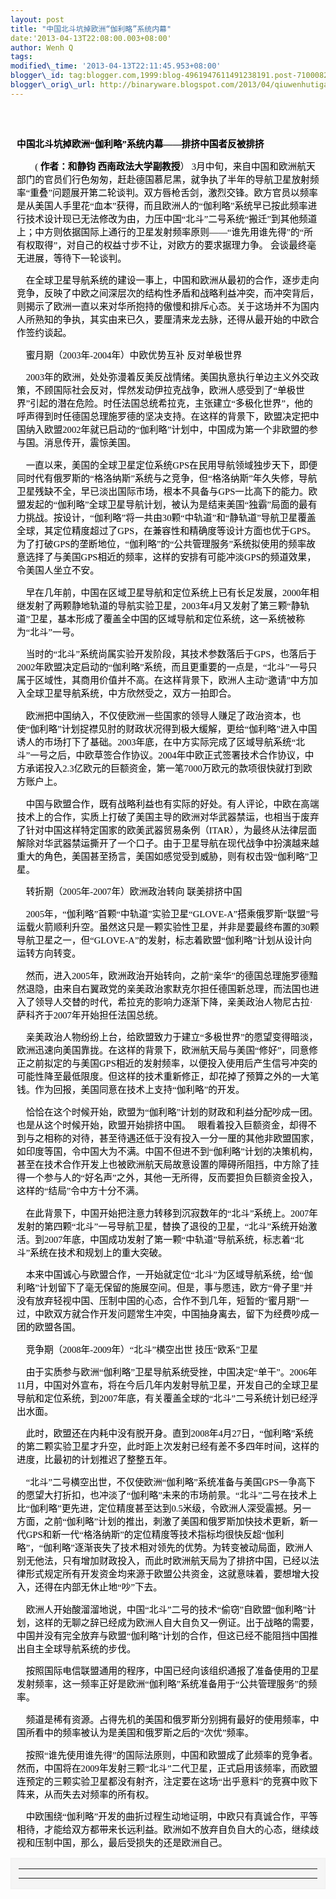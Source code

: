 ```yaml
--- 
layout: post 
title: "中国北斗坑掉欧洲“伽利略”系统内幕" 
date:'2013-04-13T22:08:00.003+08:00' 
author: Wenh Q
tags:
modified\_time: '2013-04-13T22:11:45.953+08:00' 
blogger\_id: tag:blogger.com,1999:blog-4961947611491238191.post-7100082990907592084
blogger\_orig\_url: http://binaryware.blogspot.com/2013/04/qiuwenhutigatbloggercom\_7207.html
---
```

<div
style="color: black; direction: ltr; font-family: &quot;Arial&quot;; font-size: 11pt; margin-bottom: 0; margin-left: 1.5pt; margin-right: 1.5pt; margin-top: 0; padding-bottom: 0; padding-left: 0; padding-right: 0; padding-top: 0.8pt;">




</div>

<div
style="color: black; direction: ltr; font-family: &quot;Arial&quot;; font-size: 11pt; margin-bottom: 0; margin-left: 0.8pt; margin-right: 0.8pt; margin-top: 0; padding-bottom: 0; padding-left: 0; padding-right: 0; padding-top: 0.8pt;">




</div>

<div
style="color: black; direction: ltr; font-family: &quot;Arial&quot;; font-size: 11pt; height: 11pt; margin-bottom: 0; margin-left: 7.5pt; margin-right: 7.5pt; margin-top: 0; padding: 0;">

<span
style="color: #0000ee; font-family: &quot;Verdana&quot;; text-decoration: underline;">[](http://blog.china.com/u/060604/863/)</span>

</div>

<div
style="color: black; direction: ltr; font-family: &quot;Arial&quot;; font-size: 11pt; margin-bottom: 0; margin-left: 7.5pt; margin-right: 7.5pt; margin-top: 0; padding: 0;">

<span
style="font-family: &quot;Verdana&quot;; font-weight: bold;">中国北斗坑掉欧洲“伽利略”系统内幕——排挤中国者反被排挤</span>

</div>

<div
style="color: black; direction: ltr; font-family: &quot;Arial&quot;; font-size: 11pt; margin-bottom: 0; margin-left: 7.5pt; margin-right: 7.5pt; margin-top: 0; padding: 0;">

<span style="font-family: &quot;Verdana&quot;;">        ( </span><span
style="font-family: &quot;Verdana&quot;; font-weight: bold;">作者：和静钧
西南政法大学副教授</span><span
style="font-family: &quot;Verdana&quot;;">）
3月中旬，来自中国和欧洲航天部门的官员们行色匆匆，赶赴德国慕尼黑，就争执了半年的导航卫星放射频率“重叠”问题展开第二轮谈判。双方唇枪舌剑，激烈交锋。欧方官员以频率是从美国人手里花“血本”获得，而且欧洲人的“伽利略”系统早已按此频率进行技术设计现已无法修改为由，力压中国“北斗”二号系统“搬迁”到其他频道上；中方则依据国际上通行的卫星发射频率原则——“谁先用谁先得”的“所有权取得”，对自己的权益寸步不让，对欧方的要求据理力争。
会谈最终毫无进展，等待下一轮谈判。</span>

</div>

<div
style="color: black; direction: ltr; font-family: &quot;Arial&quot;; font-size: 11pt; margin-bottom: 0; margin-left: 7.5pt; margin-right: 7.5pt; margin-top: 0; padding: 0;">




</div>

<div
style="color: black; direction: ltr; font-family: &quot;Arial&quot;; font-size: 11pt; margin-bottom: 0; margin-left: 7.5pt; margin-right: 7.5pt; margin-top: 0; padding: 0;">

<span style="font-family: &quot;Verdana&quot;;">   
在全球卫星导航系统的建设一事上，中国和欧洲从最初的合作，逐步走向竞争，反映了中欧之间深层次的结构性矛盾和战略利益冲突，而冲突背后，则揭示了欧洲一直以来对华所抱持的傲慢和排斥心态。关于这场并不为国内人所熟知的争执，其实由来已久，要厘清来龙去脉，还得从最开始的中欧合作签约谈起。</span>

</div>

<div
style="color: black; direction: ltr; font-family: &quot;Arial&quot;; font-size: 11pt; margin-bottom: 0; margin-left: 7.5pt; margin-right: 7.5pt; margin-top: 0; padding: 0;">




</div>

<div
style="color: black; direction: ltr; font-family: &quot;Arial&quot;; font-size: 11pt; margin-bottom: 0; margin-left: 7.5pt; margin-right: 7.5pt; margin-top: 0; padding: 0;">

<span
style="font-family: &quot;Verdana&quot;;">    蜜月期（2003年-2004年）中欧优势互补
反对单极世界 </span>

</div>

<div
style="color: black; direction: ltr; font-family: &quot;Arial&quot;; font-size: 11pt; margin-bottom: 0; margin-left: 7.5pt; margin-right: 7.5pt; margin-top: 0; padding: 0;">

<span
style="font-family: &quot;Verdana&quot;;">    2003年的欧洲，处处弥漫着反美反战情绪。美国执意执行单边主义外交政策，不顾国际社会反对，悍然发动伊拉克战争，欧洲人感受到了“单极世界”引起的潜在危险。时任法国总统希拉克，主张建立“多极化世界”，他的呼声得到时任德国总理施罗德的坚决支持。在这样的背景下，欧盟决定把中国纳入欧盟2002年就已启动的“伽利略”计划中，中国成为第一个非欧盟的参与国。消息传开，震惊美国。 </span>

</div>

<div
style="color: black; direction: ltr; font-family: &quot;Arial&quot;; font-size: 11pt; margin-bottom: 0; margin-left: 7.5pt; margin-right: 7.5pt; margin-top: 0; padding: 0;">

<span
style="font-family: &quot;Verdana&quot;;">    一直以来，美国的全球卫星定位系统GPS在民用导航领域独步天下，即便同时代有俄罗斯的“格洛纳斯”系统与之竞争，但“格洛纳斯”年久失修，导航卫星残缺不全，早已淡出国际市场，根本不具备与GPS一比高下的能力。欧盟发起的“伽利略”全球卫星导航计划，被认为是结束美国“独霸”局面的最有力挑战。按设计，“伽利略”将一共由30颗“中轨道”和“静轨道”导航卫星覆盖全球，其定位精度超过了GPS，在兼容性和精确度等设计方面也优于GPS。为了打破GPS的垄断地位，“伽利略”的“公共管理服务”系统拟使用的频率故意选择了与美国GPS相近的频率，这样的安排有可能冲淡GPS的频道效果，令美国人坐立不安。</span>

</div>

<div
style="color: black; direction: ltr; font-family: &quot;Arial&quot;; font-size: 11pt; margin-bottom: 0; margin-left: 7.5pt; margin-right: 7.5pt; margin-top: 0; padding: 0;">

<span
style="font-family: &quot;Verdana&quot;;">    早在几年前，中国在区域卫星导航和定位系统上已有长足发展，2000年相继发射了两颗静地轨道的导航实验卫星，2003年4月又发射了第三颗“静轨道”卫星，基本形成了覆盖全中国的区域导航和定位系统，这一系统被称为“北斗”一号。 </span>

</div>

<div
style="color: black; direction: ltr; font-family: &quot;Arial&quot;; font-size: 11pt; margin-bottom: 0; margin-left: 7.5pt; margin-right: 7.5pt; margin-top: 0; padding: 0;">

<span
style="font-family: &quot;Verdana&quot;;">    当时的“北斗”系统尚属实验开发阶段，其技术参数落后于GPS，也落后于2002年欧盟决定启动的“伽利略”系统，而且更重要的一点是，“北斗”一号只属于区域性，其商用价值并不高。在这样背景下，欧洲人主动“邀请”中方加入全球卫星导航系统，中方欣然受之，双方一拍即合。 </span>

</div>

<div
style="color: black; direction: ltr; font-family: &quot;Arial&quot;; font-size: 11pt; margin-bottom: 0; margin-left: 7.5pt; margin-right: 7.5pt; margin-top: 0; padding: 0;">

<span
style="font-family: &quot;Verdana&quot;;">    欧洲把中国纳入，不仅使欧洲一些国家的领导人赚足了政治资本，也使“伽利略”计划捉襟见肘的财政状况得到极大缓解，更给“伽利略”进入中国诱人的市场打下了基础。2003年底，在中方实际完成了区域导航系统“北斗”一号之后，中欧草签合作协议。2004年中欧正式签署技术合作协议，中方承诺投入2.3亿欧元的巨额资金，第一笔7000万欧元的款项很快就打到欧方账户上。</span>

</div>

<div
style="color: black; direction: ltr; font-family: &quot;Arial&quot;; font-size: 11pt; margin-bottom: 0; margin-left: 7.5pt; margin-right: 7.5pt; margin-top: 0; padding: 0;">

<span
style="font-family: &quot;Verdana&quot;;">    中国与欧盟合作，既有战略利益也有实际的好处。有人评论，中欧在高端技术上的合作，实质上打破了美国主导的欧洲对华武器禁运，也相当于废弃了针对中国这样特定国家的欧美武器贸易条例（ITAR），为最终从法律层面解除对华武器禁运撕开了一个口子。由于卫星导航在现代战争中扮演越来越重大的角色，美国甚至扬言，美国如感觉受到威胁，则有权击毁“伽利略”卫星。</span>

</div>

<div
style="color: black; direction: ltr; font-family: &quot;Arial&quot;; font-size: 11pt; margin-bottom: 0; margin-left: 7.5pt; margin-right: 7.5pt; margin-top: 0; padding: 0;">




</div>

<div
style="color: black; direction: ltr; font-family: &quot;Arial&quot;; font-size: 11pt; margin-bottom: 0; margin-left: 7.5pt; margin-right: 7.5pt; margin-top: 0; padding: 0;">

<span
style="font-family: &quot;Verdana&quot;;">    转折期（2005年-2007年）欧洲政治转向
联美排挤中国 </span>

</div>

<div
style="color: black; direction: ltr; font-family: &quot;Arial&quot;; font-size: 11pt; margin-bottom: 0; margin-left: 7.5pt; margin-right: 7.5pt; margin-top: 0; padding: 0;">

<span
style="font-family: &quot;Verdana&quot;;">    2005年，“伽利略”首颗“中轨道”实验卫星“GLOVE-A”搭乘俄罗斯“联盟”号运载火箭顺利升空。虽然这只是一颗实验性卫星，并非是要最终布置的30颗导航卫星之一，但“GLOVE-A”的发射，标志着欧盟“伽利略”计划从设计向运转方向转变。 </span>

</div>

<div
style="color: black; direction: ltr; font-family: &quot;Arial&quot;; font-size: 11pt; margin-bottom: 0; margin-left: 7.5pt; margin-right: 7.5pt; margin-top: 0; padding: 0;">

<span
style="font-family: &quot;Verdana&quot;;">    然而，进入2005年，欧洲政治开始转向，之前“亲华”的德国总理施罗德黯然退隐，由来自右翼政党的亲美政治家默克尔担任德国新总理，而法国也进入了领导人交替的时代，希拉克的影响力逐渐下降，亲美政治人物尼古拉·萨科齐于2007年开始担任法国总统。 </span>

</div>

<div
style="color: black; direction: ltr; font-family: &quot;Arial&quot;; font-size: 11pt; margin-bottom: 0; margin-left: 7.5pt; margin-right: 7.5pt; margin-top: 0; padding: 0;">

<span
style="font-family: &quot;Verdana&quot;;">    亲美政治人物纷纷上台，给欧盟致力于建立“多极世界”的愿望变得暗淡，欧洲迅速向美国靠拢。在这样的背景下，欧洲航天局与美国“修好”，同意修正之前拟定的与美国GPS相近的发射频率，以便投入使用后产生信号冲突的可能性降至最低限度。但这样的技术重新修正，却花掉了预算之外的一大笔钱。作为回报，美国同意在技术上支持“伽利略”的开发。 </span>

</div>

<div
style="color: black; direction: ltr; font-family: &quot;Arial&quot;; font-size: 11pt; margin-bottom: 0; margin-left: 7.5pt; margin-right: 7.5pt; margin-top: 0; padding: 0;">

<span
style="font-family: &quot;Verdana&quot;;">    恰恰在这个时候开始，欧盟为“伽利略”计划的财政和利益分配吵成一团。也是从这个时候开始，欧盟开始排挤中国。
 
眼看着投入巨额资金，却得不到与之相称的对待，甚至待遇还低于没有投入一分一厘的其他非欧盟国家，如印度等国，令中国大为不满。中国不但进不到“伽利略”计划的决策机构，甚至在技术合作开发上也被欧洲航天局故意设置的障碍所阻挡，中方除了挂得一个参与人的“好名声”之外，其他一无所得，反而要担负巨额资金投入，这样的“结局”令中方十分不满。 </span>

</div>

<div
style="color: black; direction: ltr; font-family: &quot;Arial&quot;; font-size: 11pt; margin-bottom: 0; margin-left: 7.5pt; margin-right: 7.5pt; margin-top: 0; padding: 0;">

<span
style="font-family: &quot;Verdana&quot;;">    在此背景下，中国开始把注意力转移到沉寂数年的“北斗”系统上。2007年发射的第四颗“北斗”一号导航卫星，替换了退役的卫星，“北斗”系统开始激活。到2007年底，中国成功发射了第一颗“中轨道”导航系统，标志着“北斗”系统在技术和规划上的重大突破。 </span>

</div>

<div
style="color: black; direction: ltr; font-family: &quot;Arial&quot;; font-size: 11pt; margin-bottom: 0; margin-left: 7.5pt; margin-right: 7.5pt; margin-top: 0; padding: 0;">

<span
style="font-family: &quot;Verdana&quot;;">    本来中国诚心与欧盟合作，一开始就定位“北斗”为区域导航系统，给“伽利略”计划留下了毫无保留的施展空间。但是，事与愿违，欧方“骨子里”并没有放弃轻视中国、压制中国的心态，合作不到几年，短暂的“蜜月期”一过，中欧双方就合作开发问题常生冲突，中国抽身离去，留下为经费吵成一团的欧盟各国。</span>

</div>

<div
style="color: black; direction: ltr; font-family: &quot;Arial&quot;; font-size: 11pt; margin-bottom: 0; margin-left: 7.5pt; margin-right: 7.5pt; margin-top: 0; padding: 0;">




</div>

<div
style="color: black; direction: ltr; font-family: &quot;Arial&quot;; font-size: 11pt; margin-bottom: 0; margin-left: 7.5pt; margin-right: 7.5pt; margin-top: 0; padding: 0;">

<span
style="font-family: &quot;Verdana&quot;;">    竞争期（2008年-2009年）“北斗”横空出世
技压“欧系”卫星 </span>

</div>

<div
style="color: black; direction: ltr; font-family: &quot;Arial&quot;; font-size: 11pt; margin-bottom: 0; margin-left: 7.5pt; margin-right: 7.5pt; margin-top: 0; padding: 0;">

<span
style="font-family: &quot;Verdana&quot;;">    由于实质参与欧洲“伽利略”卫星导航系统受挫，中国决定“单干”。2006年11月，中国对外宣布，将在今后几年内发射导航卫星，开发自己的全球卫星导航和定位系统，到2007年底，有关覆盖全球的“北斗”二号系统计划已经浮出水面。 </span>

</div>

<div
style="color: black; direction: ltr; font-family: &quot;Arial&quot;; font-size: 11pt; margin-bottom: 0; margin-left: 7.5pt; margin-right: 7.5pt; margin-top: 0; padding: 0;">

<span
style="font-family: &quot;Verdana&quot;;">    此时，欧盟还在内耗中没有脱开身。直到2008年4月27日，“伽利略”系统的第二颗实验卫星才升空，此时距上次发射已经有差不多四年时间，这样的进度，比最初的计划推迟了整整五年。 </span>

</div>

<div
style="color: black; direction: ltr; font-family: &quot;Arial&quot;; font-size: 11pt; margin-bottom: 0; margin-left: 7.5pt; margin-right: 7.5pt; margin-top: 0; padding: 0;">

<span
style="font-family: &quot;Verdana&quot;;">    “北斗”二号横空出世，不仅使欧洲“伽利略”系统准备与美国GPS一争高下的愿望大打折扣，也冲淡了“伽利略”未来的市场前景。“北斗”二号在技术上比“伽利略”更先进，定位精度甚至达到0.5米级，令欧洲人深受震撼。另一方面，之前“伽利略”计划的推出，刺激了美国和俄罗斯加快技术更新，新一代GPS和新一代“格洛纳斯”的定位精度等技术指标均很快反超“伽利略”，“伽利略”逐渐丧失了技术相对领先的优势。为转变被动局面，欧洲人别无他法，只有增加财政投入，而此时欧洲航天局为了排挤中国，已经以法律形式规定所有开发资金均来源于欧盟公共资金，这就意味着，要想增大投入，还得在内部无休止地“吵”下去。 </span>

</div>

<div
style="color: black; direction: ltr; font-family: &quot;Arial&quot;; font-size: 11pt; margin-bottom: 0; margin-left: 7.5pt; margin-right: 7.5pt; margin-top: 0; padding: 0;">

<span
style="font-family: &quot;Verdana&quot;;">    欧洲人开始酸溜溜地说，中国“北斗”二号的技术“偷窃”自欧盟“伽利略”计划，这样的无聊之辞已经成为欧洲人自大自负又一例证。出于战略的需要，中国并没有完全放弃与欧盟“伽利略”计划的合作，但这已经不能阻挡中国推出自主全球导航系统的步伐。 </span>

</div>

<div
style="color: black; direction: ltr; font-family: &quot;Arial&quot;; font-size: 11pt; margin-bottom: 0; margin-left: 7.5pt; margin-right: 7.5pt; margin-top: 0; padding: 0;">

<span
style="font-family: &quot;Verdana&quot;;">    按照国际电信联盟通用的程序，中国已经向该组织通报了准备使用的卫星发射频率，这一频率正好是欧洲“伽利略”系统准备用于“公共管理服务”的频率。 </span>

</div>

<div
style="color: black; direction: ltr; font-family: &quot;Arial&quot;; font-size: 11pt; margin-bottom: 0; margin-left: 7.5pt; margin-right: 7.5pt; margin-top: 0; padding: 0;">

<span
style="font-family: &quot;Verdana&quot;;">    频道是稀有资源。占得先机的美国和俄罗斯分别拥有最好的使用频率，中国所看中的频率被认为是美国和俄罗斯之后的“次优”频率。 </span>

</div>

<div
style="color: black; direction: ltr; font-family: &quot;Arial&quot;; font-size: 11pt; margin-bottom: 0; margin-left: 7.5pt; margin-right: 7.5pt; margin-top: 0; padding: 0;">

<span
style="font-family: &quot;Verdana&quot;;">    按照“谁先使用谁先得”的国际法原则，中国和欧盟成了此频率的竞争者。然而，中国将在2009年发射三颗“北斗”二代卫星，正式启用该频率，而欧盟连预定的三颗实验卫星都没有射齐，注定要在这场“出乎意料”的竞赛中败下阵来，从而失去对频率的所有权。</span>

</div>

<div
style="color: black; direction: ltr; font-family: &quot;Arial&quot;; font-size: 11pt; margin-bottom: 0; margin-left: 7.5pt; margin-right: 7.5pt; margin-top: 0; padding: 0;">




</div>

<div
style="color: black; direction: ltr; font-family: &quot;Arial&quot;; font-size: 11pt; margin-bottom: 0; margin-left: 7.5pt; margin-right: 7.5pt; margin-top: 0; padding: 0;">

<span
style="font-family: &quot;Verdana&quot;;">    中欧围绕“伽利略”开发的曲折过程生动地证明，中欧只有真诚合作，平等相待，才能给双方都带来长远利益。欧洲如不放弃自负自大的心态，继续歧视和压制中国，那么，最后受损失的还是欧洲自己。</span>

</div>



<div
style="border: 1px solid #f0f0f0; color: black; font-family: Arial, sans-serif; max-width: 650px;">

<div style="background-color: whitesmoke; padding: 2px 12px;">

  --- ---
  
   

      
  --- ---

</div>

</div>
